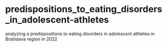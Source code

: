 # predispositions_to_eating_disorders_in_adolescent-athletes
analyzing a predispositions to eating disorders in adolescent athletes in Bratislava region in 2022
